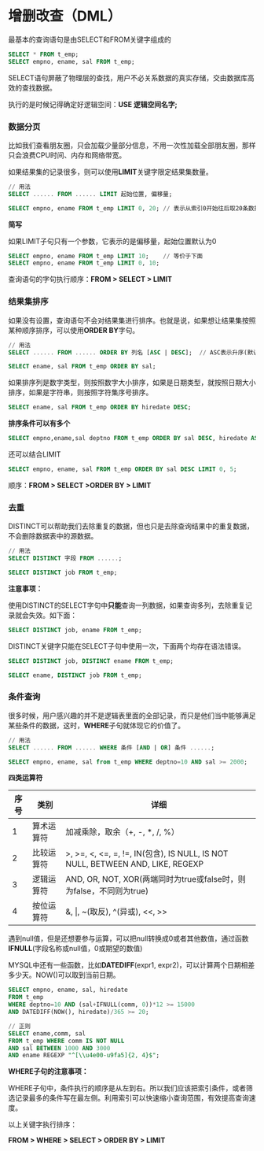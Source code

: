 # 增删改查（DML）

最基本的查询语句是由SELECT和FROM关键字组成的

```sql
SELECT * FROM t_emp;
SELECT empno, ename, sal FROM t_emp;
```

SELECT语句屏蔽了物理层的查找，用户不必关系数据的真实存储，交由数据库高效的查找数据。

执行的是时候记得确定好逻辑空间：**USE 逻辑空间名字;**



### 数据分页

比如我们查看朋友圈，只会加载少量部分信息，不用一次性加载全部朋友圈，那样只会浪费CPU时间、内存和网络带宽。

如果结果集的记录很多，则可以使用**LIMIT**关键字限定结果集数量。

```sql
// 用法
SELECT ...... FROM ...... LIMIT 起始位置, 偏移量;

SELECT empno, ename FROM t_emp LIMIT 0, 20;	// 表示从索引0开始往后取20条数据
```

**简写**

如果LIMIT子句只有一个参数，它表示的是偏移量，起始位置默认为0

```sql
SELECT empno, ename FROM t_emp LIMIT 10;	// 等价于下面
SELECT empno, ename FROM t_emp LIMIT 0, 10;
```

查询语句的字句执行顺序：**FROM > SELECT > LIMIT**



### 结果集排序

如果没有设置，查询语句不会对结果集进行排序。也就是说，如果想让结果集按照某种顺序排序，可以使用**ORDER BY**字句。

```sql
// 用法
SELECT ...... FROM ...... ORDER BY 列名 [ASC | DESC];  // ASC表示升序(默认)，DESC降序

SELECT ename, sal FROM t_emp ORDER BY sal;
```

如果排序列是数字类型，则按照数字大小排序，如果是日期类型，就按照日期大小排序，如果是字符串，则按照字符集序号排序。

```sql
SELECT ename, sal FROM t_emp ORDER BY hiredate DESC;
```

**排序条件可以有多个**

```sql
SELECT empno,ename,sal deptno FROM t_emp ORDER BY sal DESC, hiredate ASC;
```

还可以结合LIMIT

```sql
SELECT empno, ename, sal FROM t_emp ORDER BY sal DESC LIMIT 0, 5;
```

顺序：**FROM > SELECT >ORDER BY > LIMIT**



### 去重

DISTINCT可以帮助我们去除重复的数据，但也只是去除查询结果中的重复数据，不会删除数据表中的源数据。

```sql
// 用法
SELECT DISTINCT 字段 FROM ......;

SELECT DISTINCT job FROM t_emp;
```

**注意事项：**

使用DISTINCT的SELECT字句中**只能**查询一列数据，如果查询多列，去除重复记录就会失效。如下面：

```sql
SELECT DISTINCT job, ename FROM t_emp;
```

DISTINCT关键字只能在SELECT子句中使用一次，下面两个均存在语法错误。

```sql
SELECT DISTINCT job, DISTINCT ename FROM t_emp;

SELECT ename, DISTINCT job FROM t_emp;
```



### 条件查询

很多时候，用户感兴趣的并不是逻辑表里面的全部记录，而只是他们当中能够满足某些条件的数据，这时，**WHERE**子句就体现它的价值了。

```sql
// 用法
SELECT ...... FROM ...... WHERE 条件 [AND | OR] 条件 ......;

SELECT empno, ename, sal from t_emp WHERE deptno=10 AND sal >= 2000;
```

**四类运算符**

| 序号 | 类别       | 详细                                                         |
| ---- | ---------- | ------------------------------------------------------------ |
| 1    | 算术运算符 | 加减乘除，取余（+, -, *, /, %）                              |
| 2    | 比较运算符 | \>, >=, <, <=, =, !=, IN(包含), IS NULL, IS NOT NULL, BETWEEN AND, LIKE, REGEXP |
| 3    | 逻辑运算符 | AND, OR, NOT, XOR(两端同时为true或false时，则为false，不同则为true) |
| 4    | 按位运算符 | &, \|, ~(取反), ^(异或), <<, >>                              |

遇到null值，但是还想要参与运算，可以把null转换成0或者其他数值，通过函数**IFNULL**(字段名称或null值，0或期望的数值)

MYSQL中还有一些函数，比如**DATEDIFF**(expr1, expr2)，可以计算两个日期相差多少天。NOW()可以取到当前日期。

```sql
SELECT empno, ename, sal, hiredate
FROM t_emp
WHERE deptno=10 AND (sal+IFNULL(comm, 0))*12 >= 15000
AND DATEDIFF(NOW(), hiredate)/365 >= 20;

// 正则
SELECT ename,comm, sal
FROM t_emp WHERE comm IS NOT NULL
AND sal BETWEEN 1000 AND 3000
AND ename REGEXP "^[\\u4e00-u9fa5]{2, 4}$";
```

**WHERE子句的注意事项：**

WHERE子句中，条件执行的顺序是从左到右。所以我们应该把索引条件，或者筛选记录最多的条件写在最左侧。利用索引可以快速缩小查询范围，有效提高查询速度。

以上关键字执行排序：

**FROM > WHERE > SELECT > ORDER BY > LIMIT**


